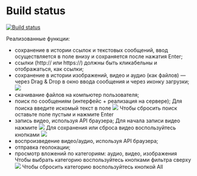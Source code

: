 # Build status

[![Build status](https://ci.appveyor.com/api/projects/status/3iaaf00pwcd7c72q?svg=true)](https://ci.appveyor.com/project/nmovchanskaya/ahj-homeworks-media)

Реализованные функции:

* сохранение в истории ссылок и текстовых сообщений, ввод осуществляется в поле внизу и сохраняется после нажатия Enter;
* ссылки (http:// или https://) должны быть кликабельны и отображаться, как ссылки;
* сохранение в истории изображений, видео и аудио (как файлов) — через Drag & Drop в окно ввода сообщения и через иконку загрузки; 
  ![](https://i.imgur.com/e66Nxiw.png)
* скачивание файлов на компьютер пользователя;
* поиск по сообщениям (интерфейс + реализация на сервере); 
  Для поиска введите искомый текст в поле ![](https://i.imgur.com/Of3WPvD.png)
  Чтобы сбросить поиск оставьте поле пустым и нажмите Enter
* запись видео, используя API браузера; 
  Для начала записи видео нажмите ![](https://i.imgur.com/kFynZxt.png)
  Для сохранения или сброса видео воспользуйтесь кнопками ![](https://i.imgur.com/b7rR4MR.png)
* воспроизведение видео/аудио, используя API браузера;
* отправка геолокации;
* просмотр вложений по категориям: аудио, видео, изображения
  Чтобы выбрать категорию воспользуйтесь кнопками фильтра сверху ![](https://i.imgur.com/lK10h9G.png)
  Чтобы сбросить категорию воспользуйтесь кнопкой All

